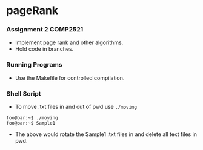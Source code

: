# pageRank

### Assignment 2 COMP2521
* Implement page rank and other algorithms.
* Hold code in branches.

### Running Programs ###
* Use the Makefile for controlled compilation. 

### Shell Script ###
* To move .txt files in and out of pwd use `./moving`
```console
foo@bar:~$ ./moving
foo@bar:~$ Sample1
```
* The above would rotate the Sample1 .txt files in and delete all text files in pwd.


